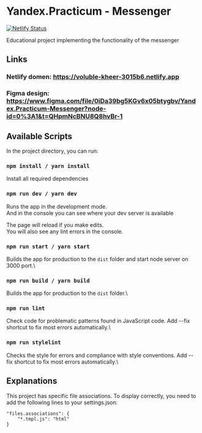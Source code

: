 # Yandex.Practicum - Messenger

[![Netlify Status](https://api.netlify.com/api/v1/badges/9c68d4e2-9ba2-4ec1-a9fd-014200bd7d43/deploy-status)](https://app.netlify.com/sites/voluble-kheer-3015b6/deploys)

Educational project implementing the functionality of the messenger

## Links
### Netlify domen: https://voluble-kheer-3015b6.netlify.app
### Figma design: https://www.figma.com/file/0iDa39bg5KGv6x05btygbv/Yandex.Practicum-Messenger?node-id=0%3A1&t=QHpmNcBNU8Q8hvBr-1


## Available Scripts

In the project directory, you can run:

### `npm install / yarn install` 

Install all required dependencies 

### `npm run dev / yarn dev`

Runs the app in the development mode.\
And in the console you can see where your dev server is available

The page will reload if you make edits.\
You will also see any lint errors in the console.

### `npm run start / yarn start`

Builds the app for production to the `dist` folder and start node server on 3000 port.\

### `npm run build / yarn build`

Builds the app for production to the `dist` folder.\

### `npm run lint`

Check code for problematic patterns found in JavaScript code. 
Add --fix shortcut to fix most errors automatically.\

### `npm run stylelint`

Checks the style for errors and compliance with style conventions.
Add --fix shortcut to fix most errors automatically.\

## Explanations
This project has specific file associations. To display correctly, you need to add the following lines to your settings.json:

```
"files.associations": {
    "*.tmpl.js": "html"
}
```

